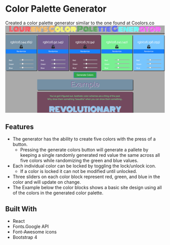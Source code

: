 # Color Palette Generator
Created a color palette generator similar to the one found at Coolors.co
![Lauren's Color Palette Generator](./home.png)
## Features
- The generator has the ability to create five colors with the press of a button.
  - Pressing the generate colors button will generate a pallete by keeping a single randomly generated red value the same across all five colors while randomizing the green and blue values.
- Each individual color can be locked by toggling the lock/unlock icon.
  - If a color is locked it can not be modified until unlocked.
- Three sliders on each color block represent red, green, and blue in the color and will update on change.
- The Example below the color blocks shows a basic site design using all of the colors in the generated color palette.
## Built With
- React
- Fonts.Google API
- Font-Awesome icons
- Bootstrap 4
